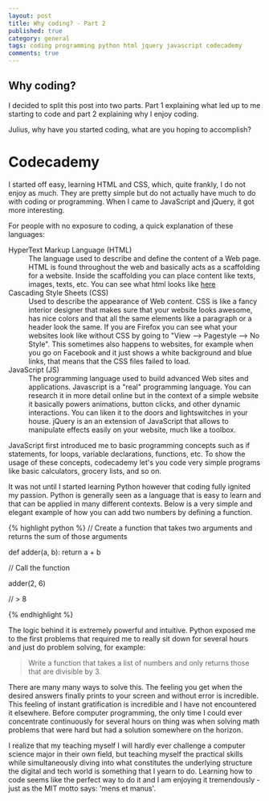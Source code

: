 ```yaml
---
layout: post
title: Why coding? - Part 2
published: true
category: general
tags: coding programming python html jquery javascript codecademy
comments: true
---
```


## Why coding?

<!-- TODO: Finish inserting links into part 1 & 2 -->

I decided to split this post into two parts. Part 1 explaining what led up to me starting to code and part 2 explaining why I enjoy coding. 

<p class="message">
	Julius, why have you started coding, what are you hoping to accomplish?
</p>

# Codecademy

I started off easy, learning HTML and CSS, which, quite frankly, I do not enjoy as much. They are pretty simple but do not actually have much to do with coding or programming. 
When I came to JavaScript and jQuery, it got more interesting. 

For people with no exposure to coding, a quick explanation of these languages:

<dl>
  <dt>HyperText Markup Language (HTML)</dt>
  <dd>The language used to describe and define the content of a Web page. HTML is found throughout the web and basically acts as a scaffolding for a website. Inside the scaffolding you can place content like texts, images, texts, etc. You can see what html looks like <a href="http://www.w3schools.com/html/tryit.asp?filename=tryhtml_basic_document">here</a></dd>

  <dt>Cascading Style Sheets (CSS)</dt>
  <dd>Used to describe the appearance of Web content. CSS is like a fancy interior designer that makes sure that your website looks awesome, has nice colors and that all the same elements like a paragraph or a header look the same. If you are Firefox you can see what your websites look like without CSS by going to "View --> Pagestyle --> No Style". This sometimes also happens to websites, for example when you go on Facebook and it just shows a white background and blue links, that means that the CSS files failed to load.</dd>

  <dt>JavaScript (JS)</dt>
  <dd>The programming language used to build advanced Web sites and applications. Javascript is a "real" programming language. You can research it in more detail online but in the context of a simple website it basically powers animations, button clicks, and other dynamic interactions. You can liken it to the doors and lightswitches in your house.
  jQuery is an an extension of JavaScript that allows to manipulate effects easily on your website, much like a toolbox. 
   </dd>
</dl>

JavaScript first introduced me to basic programming concepts such as if statements, for loops, variable declarations, functions, etc. To show the usage of these concepts, codecademy let's you code very simple programs like basic calculators, grocery lists, and so on. 

It was not until I started learning Python however that coding fully ignited my passion. Python is generally seen as a language that is easy to learn and that can be applied in many different contexts. Below is a very simple and elegant example of how you can add two numbers by defining a function. 

{% highlight python %}
// Create a function that takes two arguments and returns the sum of those arguments

def adder(a, b):
	return a + b

// Call the function

adder(2, 6)

// > 8

{% endhighlight %}

The logic behind it is extremely powerful and intuitive. Python exposed me to the first problems that required me to really sit down for several hours and just do problem solving, for example:

> Write a function that takes a list of numbers and only returns those that are divisible by 3. 

There are many many ways to solve this. The feeling you get when the desired answers finally prints to your screen and without error is incredible. This feeling of instant gratification is incredible and I have not encountered it elsewhere. Before computer programming, the only time I could ever concentrate continuously for several hours on thing was when solving math problems that were hard but had a solution somewhere on the horizon.

I realize that my teaching myself I will hardly ever challenge a computer science major in their own field, but teaching myself the practical skills while simultaneously diving into what constitutes the underlying structure the digital and tech world is something that I yearn to do. Learning how to code seems like the perfect way to do it and I am enjoying it tremendously - just as the MIT motto says: 'mens et manus'.
